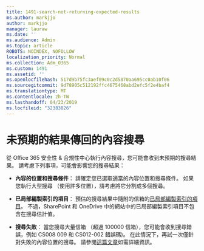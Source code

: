 ```yaml
---
title: 1491-search-not-returning-expected-results
ms.author: markjjo
author: markjjo
manager: lauraw
ms.date: ''
ms.audience: Admin
ms.topic: article
ROBOTS: NOINDEX, NOFOLLOW
localization_priority: Normal
ms.collection: Adm_O365
ms.custom: 1491
ms.assetid: ''
ms.openlocfilehash: 517d9b75fc3aef09c0c2d5870aa695cc0ab10f06
ms.sourcegitcommit: 9d78905c512192ffc4675468abd2efc5f2e4baf4
ms.translationtype: MT
ms.contentlocale: zh-TW
ms.lasthandoff: 04/23/2019
ms.locfileid: "32383826"
---
```

# <a name="content-search-not-returning-expected-results"></a>未預期的結果傳回的內容搜尋

從 Office 365 安全性 & 合規性中心執行內容搜尋，您可能會收到未預期的搜尋結果。 請考慮下列事項，可能會影響您的搜尋結果：

- **內容的位置和搜尋條件**： 請確定您已選取適當的內容位置和搜尋條件。 如果您執行大型搜尋 （使用許多位置），請考慮將它分割成多個搜尋。

- **已局部編製索引的項目**： 預估的搜尋結果中隨附的信箱的[已局部編製索引的項目](https://docs.microsoft.com/office365/securitycompliance/partially-indexed-items-in-content-search)。 不過，SharePoint 和 OneDrive 中的網站中的已局部編製索引項目不包含在搜尋估計值。

- **搜尋失敗**： 當您搜尋大量信箱 （超過 100000 信箱），您可能會收到搜尋錯誤，例如 CS008 009 和 CS012-002 錯誤碼)。 在此情況下，再試一次僅針對失敗的內容位置的搜尋。 請參閱[這篇文章](https://docs.microsoft.com/office365/securitycompliance/retry-failed-content-search)如需詳細資訊。
